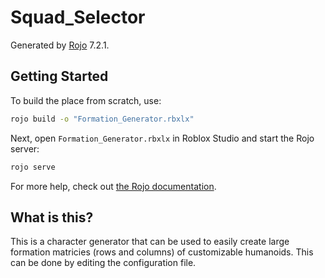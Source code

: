 # Squad_Selector

Generated by [Rojo](https://github.com/rojo-rbx/rojo) 7.2.1.

## Getting Started

To build the place from scratch, use:

```bash
rojo build -o "Formation_Generator.rbxlx"
```

Next, open `Formation_Generator.rbxlx` in Roblox Studio and start the Rojo server:

```bash
rojo serve
```

For more help, check out [the Rojo documentation](https://rojo.space/docs).

## What is this?

This is a character generator that can be used to easily create large formation matricies (rows and columns) of customizable humanoids. This can be done by editing the configuration file.
